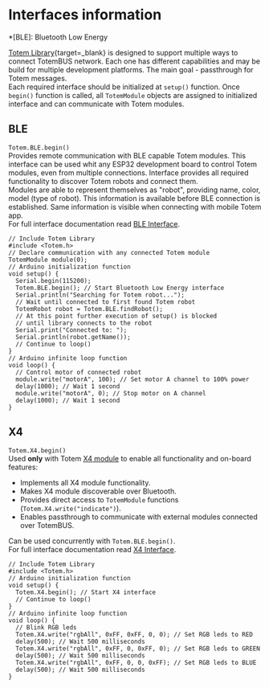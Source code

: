# Interfaces information

*[BLE]: Bluetooth Low Energy

[Totem Library](https://github.com/totemmaker/TotemArduino){target=_blank} is designed to support multiple ways to connect TotemBUS network. Each one has different capabilities and may be build for multiple development platforms. The main goal - passthrough for Totem messages.  
Each required interface should be initialized at `setup()` function. Once `begin()` function is called, all `TotemModule` objects are assigned to initialized interface and can communicate with Totem modules.

## BLE

`Totem.BLE.begin()`  
Provides remote communication with BLE capable Totem modules. This interface can be used whit any ESP32 development board to control Totem modules, even from multiple connections. Interface provides all required functionality to discover Totem robots and connect them.  
Modules are able to represent themselves as "robot", providing name, color, model (type of robot). This information is available before BLE connection is established. Same information is visible when connecting with mobile Totem app.  
For full interface documentation read [BLE Interface](/interfaces/BLE/).

```arduino
// Include Totem Library
#include <Totem.h>
// Declare communication with any connected Totem module
TotemModule module(0);
// Arduino initialization function
void setup() {
  Serial.begin(115200);
  Totem.BLE.begin(); // Start Bluetooth Low Energy interface
  Serial.println("Searching for Totem robot...");
  // Wait until connected to first found Totem robot
  TotemRobot robot = Totem.BLE.findRobot();
  // At this point further execution of setup() is blocked
  // until library connects to the robot
  Serial.print("Connected to: ");
  Serial.println(robot.getName());
  // Continue to loop()
}
// Arduino infinite loop function
void loop() {
  // Control motor of connected robot
  module.write("motorA", 100); // Set motor A channel to 100% power
  delay(1000); // Wait 1 second
  module.write("motorA", 0); // Stop motor on A channel
  delay(1000); // Wait 1 second
}
```

## X4

`Totem.X4.begin()`  
Used **only** with Totem [X4 module](/modules/04) to enable all functionality and on-board features:

* Implements all X4 module functionality.
* Makes X4 module discoverable over Bluetooth.
* Provides direct access to `TotemModule` functions (`Totem.X4.write("indicate")`).
* Enables passthrough to communicate with external modules connected over TotemBUS.

Can be used concurrently with `Totem.BLE.begin()`.  
For full interface documentation read [X4 Interface](/interfaces/X4/).

```arduino
// Include Totem Library
#include <Totem.h>
// Arduino initialization function
void setup() {
  Totem.X4.begin(); // Start X4 interface
  // Continue to loop()
}
// Arduino infinite loop function
void loop() {
  // Blink RGB leds
  Totem.X4.write("rgbAll", 0xFF, 0xFF, 0, 0); // Set RGB leds to RED
  delay(500); // Wait 500 milliseconds
  Totem.X4.write("rgbAll", 0xFF, 0, 0xFF, 0); // Set RGB leds to GREEN
  delay(500); // Wait 500 milliseconds
  Totem.X4.write("rgbAll", 0xFF, 0, 0, 0xFF); // Set RGB leds to BLUE
  delay(500); // Wait 500 milliseconds
}
```
